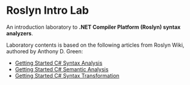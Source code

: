 # Roslyn Intro Lab

An introduction laboratory to **.NET Compiler Platform (Roslyn) syntax analyzers**.

Laboratory contents is based on the following articles from Roslyn Wiki, authored by Anthony D. Green:
  - [Getting Started C# Syntax Analysis](https://github.com/dotnet/roslyn/wiki/Getting-Started-C%23-Syntax-Analysis)
  - [Getting Started C# Semantic Analysis](https://github.com/dotnet/roslyn/wiki/Getting-Started-C%23-Semantic-Analysis)
  - [Getting Started C# Syntax Transformation](https://github.com/dotnet/roslyn/wiki/Getting-Started-C%23-Syntax-Transformation)
